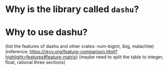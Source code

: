 # Why is the library called `dashu`?

# Why to use dashu?

(list the features of dashu and other crates: num-bigint, ibig, malachite)
(reference: https://rkyv.org/feature-comparison.html?highlight=features#feature-matrix)
(maybe need to split the table to integer, float, rational three sections)

